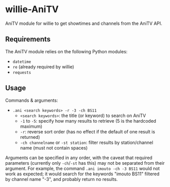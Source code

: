 # willie-AniTV
AniTV module for willie to get showtimes and channels from the AniTV API.

## Requirements
The AniTV module relies on the following Python modules:

* `datetime`
* `re` (already required by willie)
* `requests`

## Usage
Commands & arguments:

* `.ani <search keywords> -r -3 -ch BS11`
  * `<search keywords>`: the title (or keyword) to search on AniTV
  * `-1` to `-5`: specify how many results to retrieve (5 is the hardcoded maximum)
  * `-r`: reverse sort order (has no effect if the default of one result is returned)
  * `-ch channelname` or `-st station`: filter results by station/channel name (must not contain spaces)

Arguments can be specified in any order, with the caveat that required parameters (currently
only `-ch`/`-st` has this) may not be separated from their argument. For example, the command
`.ani imouto -ch -3 BS11` would not work as expected; it would search for the keywords "imouto
BS11" filtered by channel name "-3", and probably return no results.

